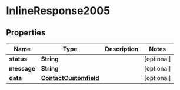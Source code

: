 
# InlineResponse2005

## Properties
Name | Type | Description | Notes
------------ | ------------- | ------------- | -------------
**status** | **String** |  |  [optional]
**message** | **String** |  |  [optional]
**data** | [**ContactCustomfield**](ContactCustomfield.md) |  |  [optional]



